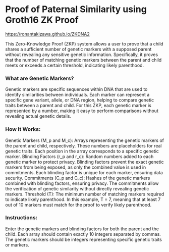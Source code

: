 # Proof of Paternal Similarity using Groth16 ZK Proof

https://ronantakizawa.github.io/ZKDNA2

This Zero-Knowledge Proof (ZKP) system allows a user to prove that a child shares a sufficient number of genetic markers with a supposed parent without revealing any sensitive genetic information. Specifically, it proves that the number of matching genetic markers between the parent and child meets or exceeds a certain threshold, indicating likely parenthood.

### What are Genetic Markers?

Genetic markers are specific sequences within DNA that are used to identify similarities between individuals. Each marker can represent a specific gene variant, allele, or DNA region, helping to compare genetic traits between a parent and child. For this ZKP, each genetic marker is represented by a number, making it easy to perform comparisons without revealing actual genetic details.

### How It Works:

Genetic Markers (M_p and M_c): Arrays representing the genetic markers of the parent and child, respectively. These numbers are placeholders for real genetic traits. Each position in the array corresponds to a specific genetic marker.
Blinding Factors (r_p and r_c): Random numbers added to each genetic marker to protect privacy. Blinding factors prevent the exact genetic markers from being exposed, as only the combined value is used in commitments. Each blinding factor is unique for each marker, ensuring data security.
Commitments (C_p and C_c): Hashes of the genetic markers combined with blinding factors, ensuring privacy. The commitments allow the verification of genetic similarity without directly revealing genetic markers.
Threshold (T): The minimum number of matching markers required to indicate likely parenthood. In this example, T = 7, meaning that at least 7 out of 10 markers must match for the proof to verify likely parenthood.

### Instructions:
Enter the genetic markers and blinding factors for both the parent and the child. Each array should contain exactly 10 integers separated by commas. The genetic markers should be integers representing specific genetic traits or markers.
